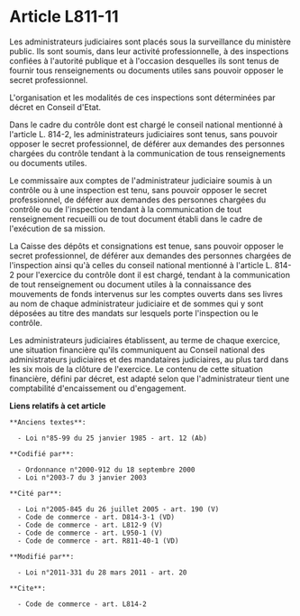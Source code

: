 # Article L811-11

Les administrateurs judiciaires sont placés sous la surveillance du ministère public. Ils sont soumis, dans leur activité
professionnelle, à des inspections confiées à l'autorité publique et à l'occasion desquelles ils sont tenus de fournir tous
renseignements ou documents utiles sans pouvoir opposer le secret professionnel.

L'organisation et les modalités de ces inspections sont déterminées par décret en Conseil d'Etat. 

Dans le cadre du contrôle dont est chargé le conseil national mentionné à l'article L. 814-2, les administrateurs judiciaires
sont tenus, sans pouvoir opposer le secret professionnel, de déférer aux demandes des personnes chargées du contrôle tendant
à la communication de tous renseignements ou documents utiles. 

Le commissaire aux comptes de l'administrateur judiciaire soumis à un contrôle ou à une inspection est tenu, sans pouvoir
opposer le secret professionnel, de déférer aux demandes des personnes chargées du contrôle ou de l'inspection tendant à la
communication de tout renseignement recueilli ou de tout document établi dans le cadre de l'exécution de sa mission. 

La Caisse des dépôts et consignations est tenue, sans pouvoir opposer le secret professionnel, de déférer aux demandes des
personnes chargées de l'inspection ainsi qu'à celles du conseil national mentionné à l'article L. 814-2 pour l'exercice du
contrôle dont il est chargé, tendant à la communication de tout renseignement ou document utiles à la connaissance des
mouvements de fonds intervenus sur les comptes ouverts dans ses livres au nom de chaque administrateur judiciaire et de
sommes qui y sont déposées au titre des mandats sur lesquels porte l'inspection ou le contrôle. 

Les administrateurs judiciaires établissent, au terme de chaque exercice, une situation financière qu'ils communiquent au
Conseil national des administrateurs judiciaires et des mandataires judiciaires, au plus tard dans les six mois de la clôture
de l'exercice. Le contenu de cette situation financière, défini par décret, est adapté selon que l'administrateur tient une
comptabilité d'encaissement ou d'engagement.

**Liens relatifs à cet article**

	**Anciens textes**:

	  - Loi n°85-99 du 25 janvier 1985 - art. 12 (Ab)

	**Codifié par**:

	  - Ordonnance n°2000-912 du 18 septembre 2000
	  - Loi n°2003-7 du 3 janvier 2003

	**Cité par**:

	  - Loi n°2005-845 du 26 juillet 2005 - art. 190 (V)
	  - Code de commerce - art. D814-3-1 (VD)
	  - Code de commerce - art. L812-9 (V)
	  - Code de commerce - art. L950-1 (V)
	  - Code de commerce - art. R811-40-1 (VD)

	**Modifié par**:

	  - Loi n°2011-331 du 28 mars 2011 - art. 20

	**Cite**:

	  - Code de commerce - art. L814-2
